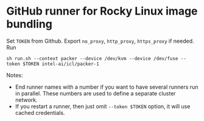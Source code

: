 # GitHub runner for Rocky Linux image bundling

Set `TOKEN` from Github. Export `no_proxy`, `http_proxy`, `https_proxy` if needed. Run

```
sh run.sh --context packer --device /dev/kvm --device /dev/fuse --token $TOKEN intel-ai/icl/packer-1
```

Notes:

* End runner names with a number if you want to have several runners run in parallel. These numbers are used to define a separate cluster network.
* If you restart a runner, then just omit `--token $TOKEN` option, it will use cached credentials.

